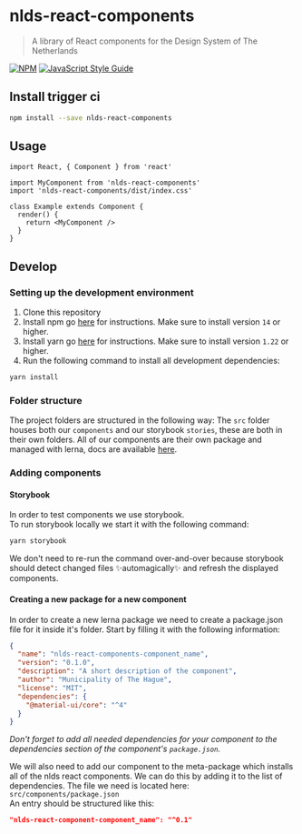 # nlds-react-components

> A library of React components for the Design System of The Netherlands

[![NPM](https://img.shields.io/npm/v/nlds-react-components.svg)](https://www.npmjs.com/package/nlds-react-components) [![JavaScript Style Guide](https://img.shields.io/badge/code_style-standard-brightgreen.svg)](https://standardjs.com)

## Install trigger ci

```bash
npm install --save nlds-react-components
```

## Usage

```tsx
import React, { Component } from 'react'

import MyComponent from 'nlds-react-components'
import 'nlds-react-components/dist/index.css'

class Example extends Component {
  render() {
    return <MyComponent />
  }
}
```


## Develop
### Setting up the development environment
1. Clone this repository
2. Install npm go [here](https://docs.npmjs.com/downloading-and-installing-node-js-and-npm) for instructions. Make sure to install version `14` or higher.
3. Install yarn go [here](https://yarnpkg.com/getting-started/install) for instructions. Make sure to install version `1.22` or higher.
4. Run the following command to install all development dependencies:
  ```bash
  yarn install
  ```

### Folder structure
The project folders are structured in the following way:
The `src` folder houses both our `components` and our storybook `stories`, these are both in their own folders.
All of our components are their own package and managed with lerna, docs are available [here](https://lerna.js.org/).

### Adding components
#### Storybook
In order to test components we use storybook.\
To run storybook locally we start it with the following command:
```bash
yarn storybook
```
We don't need to re-run the command over-and-over because storybook should detect changed files ✨automagically✨ and refresh the displayed components.

#### Creating a new package for a new component
In order to create a new lerna package we need to create a package.json file for it inside it's folder.
Start by filling it with the following information:
```json
{
  "name": "nlds-react-components-component_name",
  "version": "0.1.0",
  "description": "A short description of the component",
  "author": "Municipality of The Hague",
  "license": "MIT",
  "dependencies": {
    "@material-ui/core": "^4"
  }
}
```
_Don't forget to add all needed dependencies for your component to the dependencies section of the component's `package.json`._

We will also need to add our component to the meta-package which installs all of the nlds react components. We can do this by adding it to the list of dependencies.
The file we need is located here: `src/components/package.json`\
An entry should be structured like this:
```json
"nlds-react-component-component_name": "^0.1"
```
